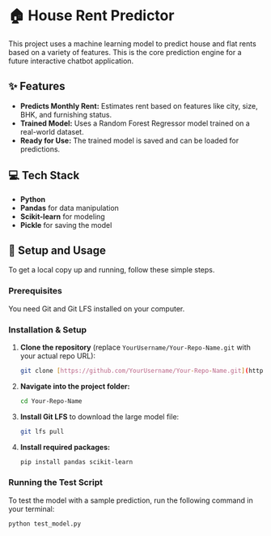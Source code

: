 # 🏠 House Rent Predictor

This project uses a machine learning model to predict house and flat rents based on a variety of features. This is the core prediction engine for a future interactive chatbot application.

## ✨ Features

-   **Predicts Monthly Rent:** Estimates rent based on features like city, size, BHK, and furnishing status.
-   **Trained Model:** Uses a Random Forest Regressor model trained on a real-world dataset.
-   **Ready for Use:** The trained model is saved and can be loaded for predictions.

## 💻 Tech Stack

-   **Python**
-   **Pandas** for data manipulation
-   **Scikit-learn** for modeling
-   **Pickle** for saving the model

## 🚀 Setup and Usage

To get a local copy up and running, follow these simple steps.

### Prerequisites

You need Git and Git LFS installed on your computer.

### Installation & Setup

1.  **Clone the repository** (replace `YourUsername/Your-Repo-Name.git` with your actual repo URL):
    ```sh
    git clone [https://github.com/YourUsername/Your-Repo-Name.git](https://github.com/YourUsername/Your-Repo-Name.git)
    ```
2.  **Navigate into the project folder:**
    ```sh
    cd Your-Repo-Name
    ```
3.  **Install Git LFS** to download the large model file:
    ```sh
    git lfs pull
    ```
4.  **Install required packages:**
    ```sh
    pip install pandas scikit-learn
    ```

### Running the Test Script

To test the model with a sample prediction, run the following command in your terminal:

```sh
python test_model.py
